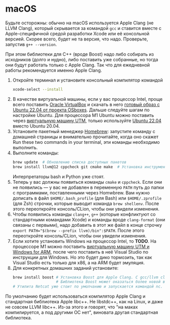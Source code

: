 # macOS
Будьте осторожны: обычно на macOS используется Apple Clang (не LLVM Clang), который скрывается за командой `gcc` и ставится вместе с Apple-специфичной средой разработки Xcode
или её консольной версией.
Скорее всего, будет не та версия, что надо. Проверьте, запустив `g++ --version`.

При этом библиотеки для C++ (вроде Boost) надо либо собирать из исходников (долго и нудно), либо поставить уже собранные, но тогда они будут работать только с Apple Clang.
Так что для ежедневной работы рекомендуется именно Apple Clang.

1. Откройте терминал и установите консольный компилятор командой
   ```bash
   xcode-select --install
   ```
2. В качестве виртуальной машины, если у вас процессор Intel, проще всего поставить [Oracle VirtualBox](https://www.virtualbox.org/) и скачать в него [готовый образ с Ubuntu 22.04 от проекта OSboxes](https://www.osboxes.org/ubuntu/). Дальше следуйте шагам по настройке Ubuntu.
   Для процессора M1 Ubuntu можно поставить через [виртуальную машину UTM](https://mac.getutm.app/gallery/ubuntu-20-04), только используйте [Ubuntu 22.04](https://mirror.yandex.ru/ubuntu-releases/releases/22.04.1/ubuntu-22.04.1-live-server-amd64.iso) вместо Ubuntu 20.04.
3. Установите пакетный менеджер [Homebrew](https://brew.sh/): запустите команду с домашней страницы и внимательно прочитайте, когда оно скажет Run these two commands in your terminal, эти команды необходимо выполнить. 
4. Выполните команды:
   ```bash
   brew update  # Обновление списка доступных пакетов
   brew install llvm@12 cppcheck git cmake make  # Установка инструментов LLVM, cppcheck не той версии, git, cmake, make
   ```
   Интерпретаторы bash и Python уже стоят.
5. Теперь у вас должны появиться команды `cmake` и `cppcheck`.
   Если они не появились — у вас не добавлен в переменную `PATH` путь до папки с программами, поставленными через Homwbrew.
   Вам нужно дописать в файл `$HOME/.bash_profile` (для Bash) или `$HOME/.zprofile` (для Zsh) строчки, которые выводит команда `brew shellenv`.
   После этого переоткройте консоль/CLion, чтобы они увидели изменения.
6. Чтобы появились команды `clang++`, `g++` (которые конфликтуют со стандартными командами Xcode) и команды вроде `clang-format` (они связаны с первыми),
   надо добавить в этот же файл в конце строчку `export PATH="$(brew --prefix llvm)/bin":$PATH`.
   После этого переоткройте консоль/CLion, чтобы они увидели изменения. 
7. Если хотите установить Windows на процессор Intel, то **TODO**.
   На процессоре M1 можно поставить [виртуальную машину UTM и Windows for ARM](https://mac.getutm.app/gallery/windows-10), после чего поставить в неё Visual Studio по инструкции для Windows.
   Но это будет дико тормозить, так как Visual Studio есть только для x86, а на ARM будет эмуляция.
8. Для конкретных домашних заданий установите:
   ```bash
   brew install boost # Установка Boost для Apple Clang. С gcc/llvm clang из Homebrew будет странно не компилироваться и/или странно падать!
                      # Библиотека Boost может оказаться более новой версии, чем требуется.
   # Утилита Netcat уже стоит по умолчанию и запускается командой nc.
   ```

По умолчанию будет использоваться компилятор Apple Clang и стандартная библиотека Apple libc++.
Не libstdc++, как на Linux, и даже не совсем LLVM libc++.
Из-за этого и говорят, что "на маках компилируется, а под другими ОС нет", виновата другая стандартная библиотека.
